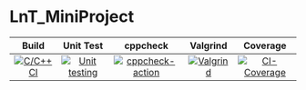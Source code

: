 # LnT_MiniProject
|Build|Unit Test|cppcheck|Valgrind|Coverage|
|:--:|:--:|:--:|:--:|:--:|
|[![C/C++ CI](https://github.com/Aranshu/Project/actions/workflows/c-build.yml/badge.svg)](https://github.com/Aranshu/Project/actions/workflows/c-build.yml)|[![Unit testing](https://github.com/Aranshu/Project/actions/workflows/unit-test.yml/badge.svg)](https://github.com/Aranshu/Project/actions/workflows/unit-test.yml)|[![cppcheck-action](https://github.com/Aranshu/Project/actions/workflows/cppcheck.yml/badge.svg)](https://github.com/Aranshu/Project/actions/workflows/cppcheck.yml)|[![Valgrind](https://github.com/Aranshu/Project/actions/workflows/Valgrind.yml/badge.svg)](https://github.com/Aranshu/Project/actions/workflows/Valgrind.yml)|[![CI-Coverage](https://github.com/Aranshu/Project/actions/workflows/gcov.yml/badge.svg)](https://github.com/Aranshu/Project/actions/workflows/gcov.yml)|
